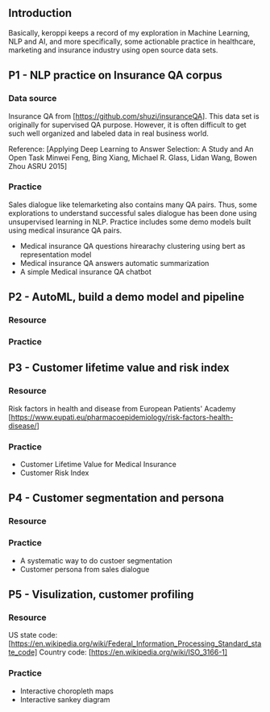 ## Introduction

Basically, keroppi keeps a record of my exploration in Machine Learning, NLP and AI, and more specifically, some actionable practice in healthcare, marketing and insurance industry using open source data sets.


## P1 - NLP practice on Insurance QA corpus

### Data source

Insurance QA from [https://github.com/shuzi/insuranceQA]. This data set is originally for supervised QA purpose. However, it is often difficult to get such well organized and labeled data in real business world.

Reference: [Applying Deep Learning to Answer Selection: A Study and An Open Task Minwei Feng, Bing Xiang, Michael R. Glass, Lidan Wang, Bowen Zhou ASRU 2015]

### Practice

Sales dialogue like telemarketing also contains many QA pairs. Thus, some explorations to understand successful sales dialogue has been done using unsupervised learning in NLP. Practice includes some demo models built using medical insurance QA pairs. 

- Medical insurance QA questions hirearachy clustering using bert as representation model
- Medical insurance QA answers automatic summarization
- A simple Medical insurance QA chatbot


## P2 - AutoML, build a demo model and pipeline

### Resource

### Practice

## P3 - Customer lifetime value and risk index

### Resource

Risk factors in health and disease from European Patients' Academy [https://www.eupati.eu/pharmacoepidemiology/risk-factors-health-disease/]

### Practice

- Customer Lifetime Value for Medical Insurance
- Customer Risk Index

## P4 - Customer segmentation and persona

### Resource


### Practice

- A systematic way to do custoer segmentation
- Customer persona from sales dialogue

## P5 - Visulization, customer profiling

### Resource

US state code: [https://en.wikipedia.org/wiki/Federal_Information_Processing_Standard_state_code]
Country code: [https://en.wikipedia.org/wiki/ISO_3166-1]

### Practice

- Interactive choropleth maps
- Interactive sankey diagram
